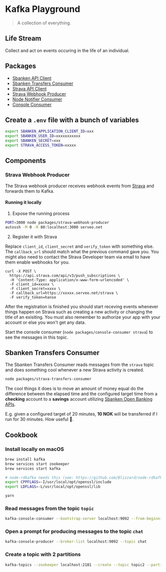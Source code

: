 # Kafka Playground

> A collection of everything.

## Life Stream

Collect and act on events occuring in the life of an individual.

## Packages

- [Sbanken API Client](./blob/master/packages/sbanken-api-client/index.ts)
- [Sbanken Transfers Consumer](./blob/master/packages/sbanken-transfers-consumer/index.ts)
- [Strava API Client](./blob/master/packages/strava-api-client/index.ts)
- [Strava Webhook Producer](./blob/master/packages/strava-webhook-producer/index.ts)
- [Node Notifier Consumer](./blob/master/packages/node-notifier-consumer/index.ts)
- [Console Consumer](./blob/master/packages/console-consumer/index.ts)

## Create a `.env` file with a bunch of variables

```bash
export SBANKEN_APPLICATION_CLIENT_ID=xxx
export SBANKEN_USER_ID=xxxxxxxxxxx
export SBANKEN_SECRET=xxx
export STRAVA_ACCESS_TOKEN=xxxxx
```

## Components

### Strava Webhook Producer

The Strava webhook producer receives webhook events from [Strava](https://developers.strava.com/docs/webhooks/) and forwards them to Kafka.

#### Running it locally

1. Expose the running process

```bash
PORT=3000 node packages/strava-webhook-producer
autossh -M 0 -R 80:localhost:3000 serveo.net
```

2. Register it with Strava

Replace `client_id`, `client_secret` and `verify_token` with something else. The `callback_url` should match what the previous command gave you. You might also need to contact the Strava Developer team via email to have them enable webhooks for you.

```
curl -X POST \
  https://api.strava.com/api/v3/push_subscriptions \
  -H 'Content-Type: application/x-www-form-urlencoded' \
  -F client_id=xxxxx \
  -F client_secret=xxxx \
  -F callback_url=https://xxxxx.serveo.net/strava \
  -F verify_token=hanse
```

After the registration is finished you should start receving events whenever things happen on Strava such as creating a new activity or changing the title of an exisiting. You must also remember to authorize your app with your account or else you won't get any data.

Start the console consumer (`node packages/console-consumer strava`) to see the messages in this topic.

## Sbanken Transfers Consumer

The Sbanken Transfers Consumer reads messages from the `strava` topic and does something cool whenever a new Strava activity is created.

```bash
node packages/strava-transfers-consumer
```

The cool things it does is to move an amount of money equal do the difference between the elapsed time and the configured target time from a **checking** account to a **savings** account utilizing [Sbanken Open Banking APIs](https://sbanken.no/bruke/utviklerportalen/).

E.g. given a configured target of 20 minutes, **10 NOK** will be transferred if I run for 30 minutes. How useful 🍾.

## Cookbook

### Install locally on macOS

```bash
brew install kafka
brew services start zookeeper
brew services start kafka
```

```bash
# node-rdkafka needs this (see: https://github.com/Blizzard/node-rdkafka#mac-os-high-sierra)
export CPPFLAGS=-I/usr/local/opt/openssl/include
export LDFLAGS=-L/usr/local/opt/openssl/lib

yarn
```

### Read messages from the topic `topic`

```bash
kafka-console-consumer --bootstrap-server localhost:9092 --from-beginning --topic topic
```

### Open a prompt for producing messages to the topic `chat`

```bash
kafka-console-producer --broker-list localhost:9092 --topic chat
```

### Create a topic with 2 partitions

```bash
kafka-topics --zookeeper localhost:2181 --create --topic topic2 --partitions 2 --replication-factor 1
```
